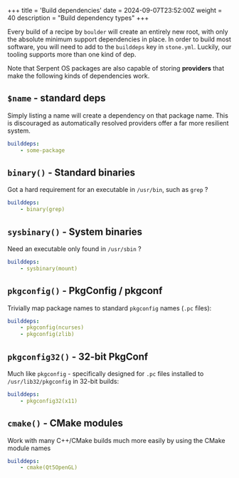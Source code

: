 +++
title = 'Build dependencies'
date = 2024-09-07T23:52:00Z
weight = 40
description = "Build dependency types"
+++

Every build of a recipe by `boulder` will create an entirely new root, with only the absolute minimum support dependencies in place.
In order to build most software, you will need to add to the `builddeps` key in `stone.yml`. Luckily, our tooling supports more than
one kind of dep.

Note that Serpent OS packages are also capable of storing **providers** that make the following kinds of dependencies work.

## `$name` - standard deps

Simply listing a name will create a dependency on that package name. This is discouraged as automatically resolved providers offer a
far more resilient system.

```yaml
builddeps:
    - some-package
```

## `binary()` - Standard binaries

Got a hard requirement for an executable in `/usr/bin`, such as `grep` ?

```yaml
builddeps:
    - binary(grep)
```

## `sysbinary()` - System binaries

Need an executable only found in `/usr/sbin` ?

```yaml
builddeps:
    - sysbinary(mount)
```

## `pkgconfig()` - PkgConfig / pkgconf

Trivially map package names to standard `pkgconfig` names (`.pc` files):

```yaml
builddeps:
    - pkgconfig(ncurses)
    - pkgconfig(zlib)
```

## `pkgconfig32()` - 32-bit PkgConf

Much like `pkgconfig` - specifically designed for `.pc` files installed to `/usr/lib32/pkgconfig` in 32-bit builds:

```yaml
builddeps:
    - pkgconfig32(x11)
```

## `cmake()` - CMake modules

Work with many C++/CMake builds much more easily by using the CMake module names

```yaml
builddeps:
    - cmake(Qt5OpenGL)
```
